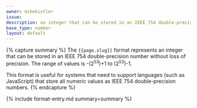 ```yaml
---
owner: mikekistler
issue: 
description: an integer that can be stored in an IEEE 754 double-precision number without loss of precision
base_type: number
layout: default
---
```


{% capture summary %}
The `{{page.slug}}` format represents an integer that can be stored in an IEEE 754 double-precision number without loss of precision. The range of values is -(2<sup>53</sup>)+1 to (2<sup>53</sup>)-1.

This format is useful for systems that need to support languages (such as JavaScript) that store all numeric values as IEEE 754 double-precision numbers.
{% endcapture %}

{% include format-entry.md summary=summary %}

